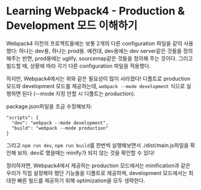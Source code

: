 # Learning Webpack4 - Production & Development 모드 이해하기

Webpack4 이전의 프로젝트들에는 보통 2개의 다른 configuration 파일을 같이 사용했다:
하나는 dev용, 하나는 prod용. 예컨대, dev용에는 dev server같은 것들을 정의해주는 반면,
prod용에는 uglify, sourcemap같은 것들을 정의해 주는 것이다. 그리고 빌드할 때,
상황에 따라 각기 다른 configuration 파일을 적용했다.

하지만, Webpack4에서는 위와 같은 필요성이 많이 사라졌다! 디폴트로
production 모드와 development 모드를 제공하는데, ```webpack --mode development```
식으로 실행하면 된다 (--mode 지정 안할 시 디폴트는 production).

package.json파일을 조금 수정해보자:
```
"scripts": {
  "dev": "webpack --mode development",
  "build": "webpack --mode production"
}
```
그리고 ```npm run dev```, ```npm run build```를 한번씩 실행해보면서
./dist/main.js파일을 확인해 보자. dev로 했을때는 minify가 되지 않는 것을
확인할 수 있다!

정리하자면, Webpack4에서 제공하는 production 모드에서는 minification과 같은
우리가 직접 설정해야 했던 기능들을 디폴트로 제공하며, development 모드에서는
최대한 빠른 빌드를 제공하기 위해 optimization을 모두 생략한다.
